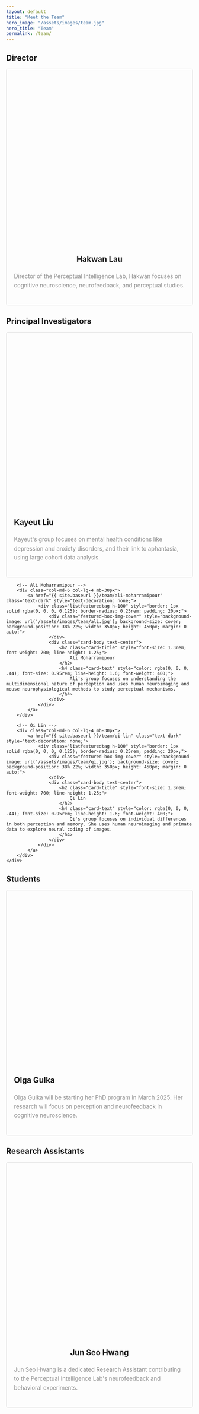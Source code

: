 ```yaml
---
layout: default
title: "Meet the Team"
hero_image: "/assets/images/team.jpg"
hero_title: "Team"
permalink: /team/
---
```


<!-- Director Section -->
<section class="team-section">
    <div class="section-title">
        <h2><span>Director</span></h2>
    </div>
    <div class="row justify-content-center">
        <!-- Hardcoded Director Section -->
        <div class="col-md-6 col-lg-4 mb-30px">
            <!-- Wrap entire card with hyperlink -->
            <a href="{{ site.baseurl }}/team/hakwan-lau" class="text-dark" style="text-decoration: none;">
                <div class="listfeaturedtag h-100" style="border: 1px solid rgba(0, 0, 0, 0.125); border-radius: 0.25rem; padding: 20px;">
                    <!-- Adjusted image size -->
                    <div class="featured-box-img-cover" style="background-image: url('/assets/images/team/hakwan.jpg'); background-size: cover; background-position: 38% 22%; width: 350px; height: 450px; margin: 0 auto;">
                    </div>
                    <div class="card-body text-center">
                        <!-- Centered title -->
                        <h2 class="card-title" style="font-size: 1.3rem; font-weight: 700; line-height: 1.25; text-align: center;">
                            Hakwan Lau
                        </h2>
                        <h4 class="card-text" style="color: rgba(0, 0, 0, .44); font-size: 0.95rem; line-height: 1.6; font-weight: 400;">
                            Director of the Perceptual Intelligence Lab, Hakwan focuses on cognitive neuroscience, neurofeedback, and perceptual studies.
                        </h4>
                    </div>
                </div>
            </a>
        </div>
    </div>
</section>

<!-- Principal Investigators Section -->
<section class="team-section">
    <div class="section-title">
        <h2><span>Principal Investigators</span></h2>
    </div>
    <div class="row justify-content-center">
        <!-- Kayuet Liu -->
        <div class="col-md-6 col-lg-4 mb-30px">
            <a href="{{ site.baseurl }}/team/kayeut-liu" class="text-dark" style="text-decoration: none;">
                <div class="listfeaturedtag h-100" style="border: 1px solid rgba(0, 0, 0, 0.125); border-radius: 0.25rem; padding: 20px;">
                    <div class="featured-box-img-cover" style="background-image: url('/assets/images/team/kayuet.jpg'); background-size: cover; background-position: 38% 22%; width: 350px; height: 450px; margin: 0 auto;">
                    </div>
                    <div class="card-body text-center">
                        <h2 class="card-title" style="font-size: 1.3rem; font-weight: 700; line-height: 1.25;">
                            Kayeut Liu
                        </h2>
                        <h4 class="card-text" style="color: rgba(0, 0, 0, .44); font-size: 0.95rem; line-height: 1.6; font-weight: 400;">
                            Kayeut's group focuses on mental health conditions like depression and anxiety disorders, and their link to aphantasia, using large cohort data analysis.
                        </h4>
                    </div>
                </div>
            </a>
        </div>

        <!-- Ali Moharramipour -->
        <div class="col-md-6 col-lg-4 mb-30px">
            <a href="{{ site.baseurl }}/team/ali-moharramipour" class="text-dark" style="text-decoration: none;">
                <div class="listfeaturedtag h-100" style="border: 1px solid rgba(0, 0, 0, 0.125); border-radius: 0.25rem; padding: 20px;">
                    <div class="featured-box-img-cover" style="background-image: url('/assets/images/team/ali.jpg'); background-size: cover; background-position: 38% 22%; width: 350px; height: 450px; margin: 0 auto;">
                    </div>
                    <div class="card-body text-center">
                        <h2 class="card-title" style="font-size: 1.3rem; font-weight: 700; line-height: 1.25;">
                            Ali Moharramipour
                        </h2>
                        <h4 class="card-text" style="color: rgba(0, 0, 0, .44); font-size: 0.95rem; line-height: 1.6; font-weight: 400;">
                            Ali's group focuses on understanding the multidimensional nature of perception and uses human neuroimaging and mouse neurophysiological methods to study perceptual mechanisms.
                        </h4>
                    </div>
                </div>
            </a>
        </div>

        <!-- Qi Lin -->
        <div class="col-md-6 col-lg-4 mb-30px">
            <a href="{{ site.baseurl }}/team/qi-lin" class="text-dark" style="text-decoration: none;">
                <div class="listfeaturedtag h-100" style="border: 1px solid rgba(0, 0, 0, 0.125); border-radius: 0.25rem; padding: 20px;">
                    <div class="featured-box-img-cover" style="background-image: url('/assets/images/team/qi.jpg'); background-size: cover; background-position: 38% 22%; width: 350px; height: 450px; margin: 0 auto;">
                    </div>
                    <div class="card-body text-center">
                        <h2 class="card-title" style="font-size: 1.3rem; font-weight: 700; line-height: 1.25;">
                            Qi Lin
                        </h2>
                        <h4 class="card-text" style="color: rgba(0, 0, 0, .44); font-size: 0.95rem; line-height: 1.6; font-weight: 400;">
                            Qi's group focuses on individual differences in both perception and memory. She uses human neuroimaging and primate data to explore neural coding of images.
                        </h4>
                    </div>
                </div>
            </a>
        </div>
    </div>
</section>

<!-- Students Section -->
<section class="team-section">
    <div class="section-title">
        <h2><span>Students</span></h2>
    </div>
    <div class="row justify-content-center">
        <div class="col-md-6 col-lg-4 mb-30px">
            <a href="{{ site.baseurl }}/team/olga-gulka" class="text-dark" style="text-decoration: none;">
                <div class="listfeaturedtag h-100" style="border: 1px solid rgba(0, 0, 0, 0.125); border-radius: 0.25rem; padding: 20px;">
                    <div class="featured-box-img-cover" style="background-image: url('/assets/images/team/olga.jpg'); background-size: cover; background-position: 38% 22%; width: 350px; height: 450px; margin: 0 auto;">
                    </div>
                    <div class="card-body text-center">
                        <h2 class="card-title" style="font-size: 1.3rem; font-weight: 700; line-height: 1.25;">
                            Olga Gulka
                        </h2>
                        <h4 class="card-text" style="color: rgba(0, 0, 0, .44); font-size: 0.95rem; line-height: 1.6; font-weight: 400;">
                            Olga Gulka will be starting her PhD program in March 2025. Her research will focus on perception and neurofeedback in cognitive neuroscience.
                        </h4>
                    </div>
                </div>
            </a>
        </div>
    </div>
</section>

<!-- Research Assistants Section -->
<section class="team-section">
    <div class="section-title">
        <h2><span>Research Assistants</span></h2>
    </div>
    <div class="row justify-content-center">
        <div class="col-md-6 col-lg-4 mb-30px">
            <a href="{{ site.baseurl }}/team/jun-seo-hwang" class="text-dark" style="text-decoration: none;">
                <div class="listfeaturedtag h-100" style="border: 1px solid rgba(0, 0, 0, 0.125); border-radius: 0.25rem; padding: 20px;">
                    <div class="featured-box-img-cover" style="background-image: url('/assets/images/team/junseo.jpeg'); background-size: cover; background-position: 38% 22%; width: 350px; height: 450px; margin: 0 auto;">
                    </div>
                    <div class="card-body text-center">
                        <h2 class="card-title" style="font-size: 1.3rem; font-weight
                        : 700; line-height: 1.25; text-align: center;">
                            Jun Seo Hwang
                        </h2>
                        <h4 class="card-text" style="color: rgba(0, 0, 0, .44); font-size: 0.95rem; line-height: 1.6; font-weight: 400;">
                            Jun Seo Hwang is a dedicated Research Assistant contributing to the Perceptual Intelligence Lab's neurofeedback and behavioral experiments.
                        </h4>
                    </div>
                </div>
            </a>
        </div>
    </div>
</section>